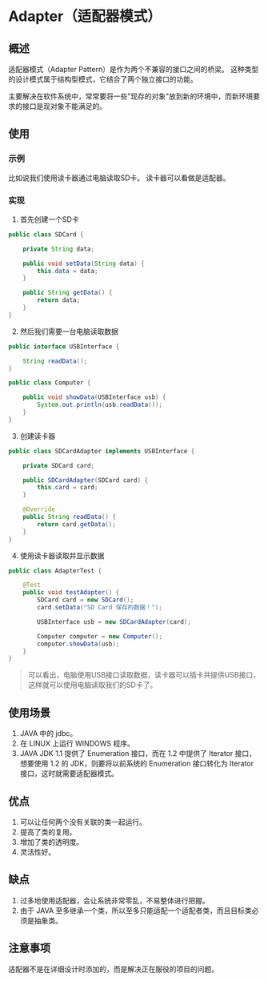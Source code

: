 # Adapter（适配器模式） #
## 概述 ##
适配器模式（Adapter Pattern）是作为两个不兼容的接口之间的桥梁。 这种类型的设计模式属于结构型模式，它结合了两个独立接口的功能。

主要解决在软件系统中，常常要将一些"现存的对象"放到新的环境中，而新环境要求的接口是现对象不能满足的。

## 使用 ##
### 示例 ###
比如说我们使用读卡器通过电脑读取SD卡。 读卡器可以看做是适配器。

### 实现 ###
1. 首先创建一个SD卡
```Java
public class SDCard {

    private String data;

    public void setData(String data) {
        this.data = data;
    }

    public String getData() {
        return data;
    }
}
```
2. 然后我们需要一台电脑读取数据
```Java
public interface USBInterface {

    String readData();
}
```
```Java
public class Computer {

    public void showData(USBInterface usb) {
        System.out.println(usb.readData());
    }
}
```
3. 创建读卡器
```Java
public class SDCardAdapter implements USBInterface {

    private SDCard card;

    public SDCardAdapter(SDCard card) {
        this.card = card;
    }

    @Override
    public String readData() {
        return card.getData();
    }
}
```
4. 使用读卡器读取并显示数据
```Java
public class AdapterTest {

    @Test
    public void testAdapter() {
        SDCard card = new SDCard();
        card.setData("SD Card 保存的数据！");

        USBInterface usb = new SDCardAdapter(card);

        Computer computer = new Computer();
        computer.showData(usb);
    }
}
```

> 可以看出，电脑使用USB接口读取数据，读卡器可以插卡共提供USB接口，这样就可以使用电脑读取我们的SD卡了。

## 使用场景 ##
1. JAVA 中的 jdbc。
2. 在 LINUX 上运行 WINDOWS 程序。
3. JAVA JDK 1.1 提供了 Enumeration 接口，而在 1.2 中提供了 Iterator 接口，想要使用 1.2 的 JDK，则要将以前系统的 Enumeration 接口转化为 Iterator 接口，这时就需要适配器模式。

## 优点 ##
1. 可以让任何两个没有关联的类一起运行。
2. 提高了类的复用。
3. 增加了类的透明度。
4. 灵活性好。
## 缺点 ##
1. 过多地使用适配器，会让系统非常零乱，不易整体进行把握。
2. 由于 JAVA 至多继承一个类，所以至多只能适配一个适配者类，而且目标类必须是抽象类。

## 注意事项 ##
适配器不是在详细设计时添加的，而是解决正在服役的项目的问题。